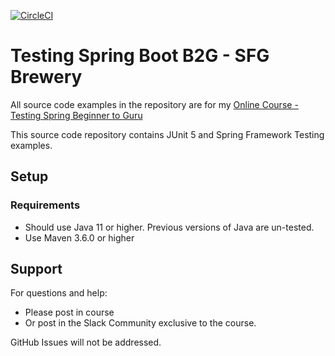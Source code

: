 [![CircleCI](https://dl.circleci.com/status-badge/img/gh/MohamedBassiouny26/tsbb2b-sfg-brewery/tree/master.svg?style=svg)](https://dl.circleci.com/status-badge/redirect/gh/MohamedBassiouny26/tsbb2b-sfg-brewery/tree/master)

# Testing Spring Boot B2G - SFG Brewery

All source code examples in the repository are for my [Online Course - Testing Spring Beginner to Guru](https://www.udemy.com/testing-spring-boot-beginner-to-guru/?couponCode=GITHUB_REPO)

This source code repository contains JUnit 5 and Spring Framework Testing examples.

## Setup
### Requirements
* Should use Java 11 or higher. Previous versions of Java are un-tested.
* Use Maven 3.6.0 or higher

## Support
For questions and help:
* Please post in course
* Or post in the Slack Community exclusive to the course.

GitHub Issues will not be addressed.
